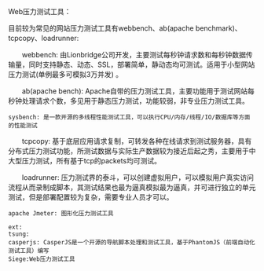 Web压力测试工具：

目前较为常见的网站压力测试工具有webbench、ab(apache benchmark)、tcpcopy、loadrunner:  


　　webbench: 由Lionbridge公司开发，主要测试每秒钟请求数和每秒钟数据传输量，同时支持静态、动态、SSL，部署简单，静动态均可测试。适用于小型网站压力测试(单例最多可模拟3万并发) 。  

　　ab(apache bench): Apache自带的压力测试工具，主要功能用于测试网站每秒钟处理请求个数，多见用于静态压力测试，功能较弱，非专业压力测试工具。  

    sysbench: 是一款开源的多线程性能测试工具，可以执行CPU/内存/线程/IO/数据库等方面的性能测试  

　　tcpcopy: 基于底层应用请求复制，可转发各种在线请求到测试服务器，具有分布式压力测试功能，所测试数据与实际生产数据较为接近后起之秀，主要用于中大型压力测试，所有基于tcp的packets均可测试。  

　　loadrunner: 压力测试界的泰斗，可以创建虚拟用户，可以模拟用户真实访问流程从而录制成脚本，其测试结果也最为逼真模拟最为逼真，并可进行独立的单元测试，但是部署配置较为复杂，需要专业人员才可以。  


    apache Jmeter: 图形化压力测试工具  

    ext:
    tsung:  
    casperjs: CasperJS是一个开源的导航脚本处理和测试工具，基于PhantomJS（前端自动化测试工具）编写  
    Siege:Web压力测试工具  
